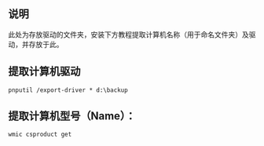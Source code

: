 ## 说明
此处为存放驱动的文件夹，安装下方教程提取计算机名称（用于命名文件夹）及驱动，并存放于此。

## 提取计算机驱动
~~~
pnputil /export-driver * d:\backup
~~~

## 提取计算机型号（Name）：
~~~
wmic csproduct get 
~~~
